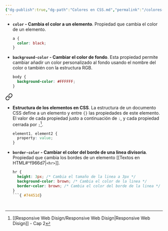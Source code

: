 ```yaml
---
{"dg-publish":true,"dg-path":"Colores en CSS.md","permalink":"/colores-en-css/","hide":true,"tags":["programation","CSS","DVC/RWD/2","publish","DVC/RWD/3"]}
---
```



[^1]: [[Responsive Web Disign/Responsive Web Disign\|Responsive Web Disign]] - Cap 2
[^2]: [[Responsive Web Disign/Responsive Web Disign\|Responsive Web Disign]] - Cap 3
[^3]: [linear-gradient() - CSS | MDN](https://developer.mozilla.org/en-US/docs/Web/CSS/gradient/linear-gradient)

- **`color` - Cambia el color a un elemento**. Propiedad que cambia el color de un elemento.
   ```CSS 
   a {
     color: black;
   }
   ```

- **`background-color` - Cambiar el color de fondo**. Esta propiedad permite cambiar añadir un color personalizado al fondo usando el nombre del color o también con la estructura RGB.
   ```CSS 
   body {
     background-color: #FFFFFF;
   }
   ```


<div class="transclusion internal-embed is-loaded"><a class="markdown-embed-link" href="/responsive-web-disign/elementos-basicos-en-css/#8e818e" aria-label="Open link"><svg xmlns="http://www.w3.org/2000/svg" width="24" height="24" viewBox="0 0 24 24" fill="none" stroke="currentColor" stroke-width="2" stroke-linecap="round" stroke-linejoin="round" class="svg-icon lucide-link"><path d="M10 13a5 5 0 0 0 7.54.54l3-3a5 5 0 0 0-7.07-7.07l-1.72 1.71"></path><path d="M14 11a5 5 0 0 0-7.54-.54l-3 3a5 5 0 0 0 7.07 7.07l1.71-1.71"></path></svg></a><div class="markdown-embed">



- **Estructura de los elementos en CSS**. La estructura de un documento CSS define a un elemento y entre `{}` las propiedades de este elemento. El valor de cada propiedad justo a continuación de `:`, y cada propiedad cerrada por `;`[^1].
   ```CSS
   element1, element2 {
     property: value;
   }
   ```
 

</div></div>


- **`border-color` - Cambiar el color del borde de una linea divisoria**. Propiedad que cambia los bordes de un elemento [[Textos en HTML#^f966d7|`<hr>`]].
   ```CSS 
   hr {
     height: 3px; /* Cambia el tamaño de la linea a 3px */
     background-color: brown; /* Cambia el color de la linea */
     border-color: brown; /* Cambia el color del borde de la linea */
   }
   ```{ #74451d}




